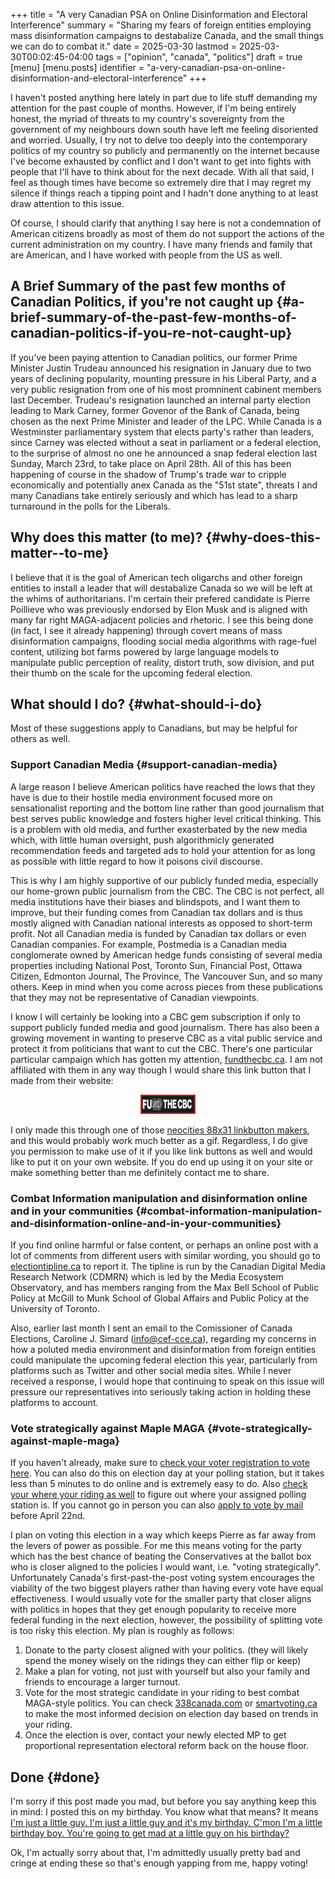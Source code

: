 +++
title = "A very Canadian PSA on Online Disinformation and Electoral Interference"
summary = "Sharing my fears of foreign entities employing mass disinformation campaigns to destabalize Canada, and the small things we can do to combat it."
date = 2025-03-30
lastmod = 2025-03-30T00:02:45-04:00
tags = ["opinion", "canada", "politics"]
draft = true
[menu]
  [menu.posts]
    identifier = "a-very-canadian-psa-on-online-disinformation-and-electoral-interference"
+++

I haven't posted anything here lately in part due to life stuff demanding my attention for the past couple of months. However, if I'm being entirely honest, the myriad of threats to my country's sovereignty from the government of my neighbours down south have left me feeling disoriented and worried. Usually, I try not to delve too deeply into the contemporary politics of my country so publicly and permanently on the internet because I've become exhausted by conflict and I don't want to get into fights with people that I'll have to think about for the next decade. With all that said, I feel as though times have become so extremely dire that I may regret my silence if things reach a tipping point and I hadn't done anything to at least draw attention to this issue.

Of course, I should clarify that anything I say here is not a condemnation of American citizens broadly as most of them do not support the actions of the current administration on my country. I have many friends and family that are American, and I have worked with people from the US as well.


## A Brief Summary of the past few months of Canadian Politics, if you're not caught up {#a-brief-summary-of-the-past-few-months-of-canadian-politics-if-you-re-not-caught-up}

If you've been paying attention to Canadian politics, our former Prime Minister Justin Trudeau announced his resignation in January due to two years of declining popularity, mounting pressure in his Liberal Party, and a very public resignation from one of his most promninent cabinent members last December. Trudeau's resignation launched an internal party election leading to Mark Carney, former Govenor of the Bank of Canada, being chosen as the next Prime Minister and leader of the LPC. While Canada is a Westminster parliamentary system that elects party's rather than leaders, since Carney was elected without a seat in parliament or a federal election, to the surprise of almost no one he announced a snap federal election last Sunday, March 23rd, to take place on April 28th. All of this has been happening of course in the shadow of Trump's trade war to cripple economically and potentially anex Canada as the "51st state", threats I and many Canadians take entirely seriously and which has lead to a sharp turnaround in the polls for the Liberals.


## Why does this matter (to me)? {#why-does-this-matter--to-me}

I believe that it is the goal of American tech oligarchs and other foreign entities to install a leader that will destabalize Canada so we will be left at the whims of authoritarians. I'm certain their prefered candidate is Pierre Poillieve who was previously endorsed by Elon Musk and is aligned with many far right MAGA-adjacent policies and rhetoric. I see this being done (in fact, I see it already happening) through covert means of mass disinformation campaigns, flooding social media algorithms with rage-fuel content, utilizing bot farms powered by large language models to manipulate public perception of reality, distort truth, sow division, and put their thumb on the scale for the upcoming federal election.


## What should I do? {#what-should-i-do}

Most of these suggestions apply to Canadians, but may be helpful for others as well.


### Support Canadian Media {#support-canadian-media}

A large reason I believe American politics have reached the lows that they have is due to their hostile media environment focused more on sensationalist reporting and the bottom line rather than good journalism that best serves public knowledge and fosters higher level critical thinking. This is a problem with old media, and further exasterbated by the new media which, with little human oversight, push algorithmicly generated recommendation feeds and targeted ads to hold your attention for as long as possible with little regard to how it poisons civil discourse.

This is why I am highly supportive of our publicly funded media, especially our home-grown public journalism from the CBC. The CBC is not perfect, all media institutions have their biases and blindspots, and I want them to improve, but their funding comes from Canadian tax dollars and is thus mostly aligned with Canadian national interests as opposed to short-term profit. Not all Canadian media is funded by Canadian tax dollars or even Canadian companies. For example, Postmedia is a Canadian media conglomerate owned by American hedge funds consisting of several media properties including National Post, Toronto Sun, Financial Post, Ottawa Citizen, Edmonton Journal, The Province, The Vancouver Sun, and so many others. Keep in mind when you come across pieces from these publications that they may not be representative of Canadian viewpoints.

I know I will certainly be looking into a CBC gem subscription if only to support publicly funded media and good journalism. There has also been a growing movement in wanting to preserve CBC as a vital public service and protect it from politicians that want to cut the CBC. There's one particular particular campaign which has gotten my attention, [fundthecbc.ca](https://fundthecbc.ca). I am not affiliated with them in any way though I would share this link button that I made from their website:

<figure>
    <center>
       <img class="link-buttons" src="/images/link-buttons/FUND_THE_CBC_linkbutton.png" height="31" />
       <figcaption></figcaption>
    </center>
</figure>

I only made this through one of those [neocities 88x31 linkbutton makers](https://websetsbylynn.neocities.org/88x31-button-maker/), and this would probably work much better as a gif. Regardless, I do give you permission to make use of it if you like link buttons as well and would like to put it on your own website. If you do end up using it on your site or make something better than me definitely contact me to share.


### Combat Information manipulation and disinformation online and in your communities {#combat-information-manipulation-and-disinformation-online-and-in-your-communities}

If you find online harmful or false content, or perhaps an online post with a lot of comments from different users with similar wording, you should go to [electiontipline.ca](https://electiontipline.ca) to report it. The tipline is run by the Canadian Digital Media Research Network (CDMRN) which is led by the Media Ecosystem Observatory, and has members ranging from the Max Bell School of Public Policy at McGill to Munk School of Global Affairs and Public Policy at the University of Toronto.

Also, earlier last month I sent an email to the Comissioner of Canada Elections, Caroline J. Simard ([info@cef-cce.ca](mailto:info@cef-cce.ca)), regarding my concerns in how a poluted media environment and disinformation from foreign entities could manipulate the upcoming federal election this year, particularly from platforms such as Twitter and other social media sites. While I never received a response, I would hope that continuing to speak on this issue will pressure our representatives into seriously taking action in holding these platforms to account.


### Vote strategically against Maple MAGA {#vote-strategically-against-maple-maga}

If you haven't already, make sure to [check your voter registration to vote here](https://www.elections.ca/content.aspx?section=med&dir=guide&document=fareg&lang=e). You can also do this on election day at your polling station, but it takes less than 5 minutes to do online and is extremely easy to do. Also [check your where your riding as well](https://www.elections.ca/scripts/vis/finded?l=e&pageid=20) to figure out where your assigned polling station is. If you cannot go in person you can also [apply to vote by mail](https://www.elections.ca/Voting-by-mail) before April 22nd.

I plan on voting this election in a way which keeps Pierre as far away from the levers of power as possible. For me this means voting for the party which has the best chance of beating the Conservatives at the ballot box who is closer aligned to the policies I would want, i.e. "voting strategically". Unfortunately Canada's first-past-the-post voting system encourages the viability of the two biggest players rather than having every vote have equal effectiveness. I would usually vote for the smaller party that closer aligns with politics in hopes that they get enough popularity to receive more federal funding in the next election, however, the possibility of splitting vote is too risky this election. My plan is roughly as follows:

1.  Donate to the party closest aligned with your politics. (they will likely spend the money wisely on the ridings they can either flip or keep)
2.  Make a plan for voting, not just with yourself but also your family and friends to encourage a larger turnout.
3.  Vote for the most strategic candidate in your riding to best combat MAGA-style politics. You can check [338canada.com](https://338canada.com/) or [smartvoting.ca](https://smartvoting.ca) to make the most informed decision on election day based on trends in your riding.
4.  Once the election is over, contact your newly elected MP to get proportional representation electoral reform back on the house floor.


## Done {#done}

I'm sorry if this post made you mad, but before you say anything keep this in mind: I posted this on my birthday. You know what that means? It means [I'm just a little guy. I'm just a little guy and it's my birthday. C'mon I'm a little birthday boy. You're going to get mad at a little guy on his birthday?](https://yewtu.be/watch?v=CI6tI_LL2k4)

Ok, I'm actually sorry about that, I'm admittedly usually pretty bad and cringe at ending these so that's enough yapping from me, happy voting!

